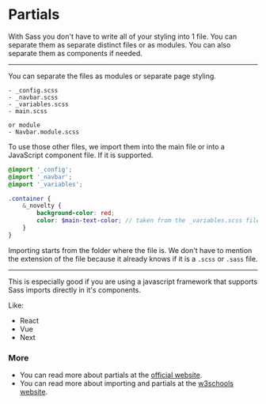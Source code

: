 # Partials

With Sass you don't have to write all of your styling into 1 file. You can separate them as separate distinct files or as modules. You can also separate them as components if needed.

---

You can separate the files as modules or separate page styling.

```
- _config.scss
- _navbar.scss
- _variables.scss
- main.scss

or module
- Navbar.module.scss
```

To use those other files, we import them into the main file or into a JavaScript component file. If it is supported.

``` scss
@import '_config';
@import '_navbar';
@import '_variables';

.container {
	&_novelty {
		background-color: red;
		color: $main-text-color; // taken from the _variables.scss file
	}
}
```

Importing starts from the folder where the file is. We don't have to mention the extension of the file because it already knows if it is a `.scss` or `.sass` file.

---

This is especially good if you are using a javascript framework that supports Sass imports directly in it's components. 

Like:
* React
* Vue
* Next

### More

- You can read more about partials at the [official website](https://sass-lang.com/guide/#partials).
- You can read more about importing and partials at the [w3schools website](https://www.w3schools.com/sass/sass_import.php).